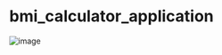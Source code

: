 # bmi_calculator_application

![image](https://user-images.githubusercontent.com/64320051/226984888-97adc4be-84d9-464c-b671-a0e90e7879ec.png)
